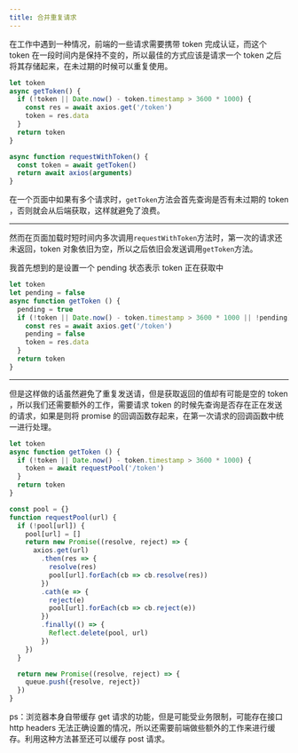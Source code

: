 ```yaml
---
title: 合并重复请求
---
```

在工作中遇到一种情况，前端的一些请求需要携带 token 完成认证，而这个 token 在一段时间内是保持不变的，所以最佳的方式应该是请求一个 token 之后将其存储起来，在未过期的时候可以重复使用。

```javascript
let token
async getToken() {
  if (!token || Date.now() - token.timestamp > 3600 * 1000) {
    const res = await axios.get('/token')
    token = res.data
  }
  return token
}

async function requestWithToken() {
  const token = await getToken()
  return await axios(arguments)
}
```

在一个页面中如果有多个请求时，`getToken`方法会首先查询是否有未过期的 token ，否则就会从后端获取，这样就避免了浪费。

---

然而在页面加载时短时间内多次调用`requestWithToken`方法时，第一次的请求还未返回，token 对象依旧为空，所以之后依旧会发送调用`getToken`方法。

我首先想到的是设置一个 pending 状态表示 token 正在获取中

```javascript
let token
let pending = false
async function getToken () {
  pending = true
  if (!token || Date.now() - token.timestamp > 3600 * 1000 || !pending) {
    const res = await axios.get('/token')
    pending = false
    token = res.data
  }
  return token
}
```

---

但是这样做的话虽然避免了重复发送请，但是获取返回的值却有可能是空的 token ，所以我们还需要额外的工作，需要请求 token 的时候先查询是否存在正在发送的请求，如果是则将 promise 的回调函数存起来，在第一次请求的回调函数中统一进行处理。

```javascript
let token
async function getToken () {
  if (!token || Date.now() - token.timestamp > 3600 * 1000) {
    token = await requestPool('/token')
  }
  return token
}

const pool = {}
function requestPool(url) {
  if (!pool[url]) {
    pool[url] = []
    return new Promise((resolve, reject) => {
      axios.get(url)
        .then(res => {
          resolve(res)
          pool[url].forEach(cb => cb.resolve(res))
        })
        .cath(e => {
          reject(e)
          pool[url].forEach(cb => cb.reject(e))
        })
        .finally(() => {
          Reflect.delete(pool, url)
        })
    })
  }

  return new Promise((resolve, reject) => {
    queue.push({resolve, reject})
  })
}
```

ps：浏览器本身自带缓存 get 请求的功能，但是可能受业务限制，可能存在接口 http headers 无法正确设置的情况，所以还需要前端做些额外的工作来进行缓存。利用这种方法甚至还可以缓存 post 请求。